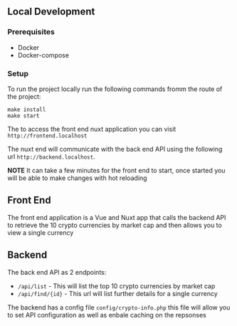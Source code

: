 ## Local Development

### Prerequisites

* Docker
* Docker-compose

### Setup

To run the project locally run the following commands fromm the route of the project:
```
make install
make start
```

The to access the front end nuxt application you can visit `http://frontend.localhost`

The nuxt end will communicate with the back end API using the following url `http://backend.localhost`.

**NOTE** It can take a few minutes for the front end to start, once started you will be able to make changes with hot reloading

## Front End

The front end application is a Vue and Nuxt app that calls the backend API to retrieve the 10 crypto currencies by market cap and then allows you to view a single currency

## Backend

The back end API as 2 endpoints:
* `/api/list` - This will list the top 10 crypto currencies by market cap
* `/api/find/{id}` - This url will list further details for a single currency

The backend has a config file `config/crypto-info.php` this file will allow you to set API configuration as well as enbale caching on the repsonses
